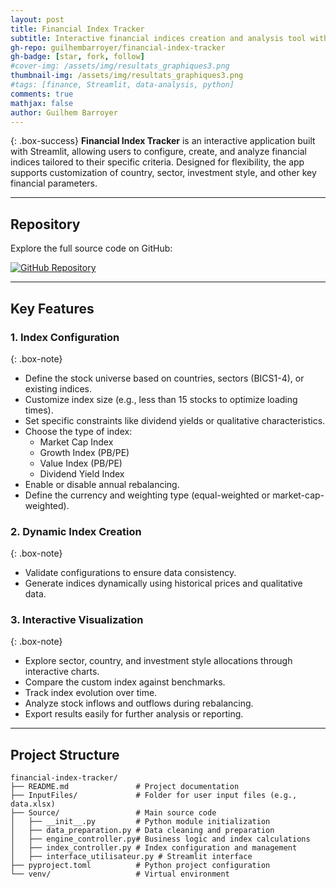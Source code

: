 ```yaml
---
layout: post
title: Financial Index Tracker
subtitle: Interactive financial indices creation and analysis tool with Streamlit
gh-repo: guilhembarroyer/financial-index-tracker
gh-badge: [star, fork, follow]
#cover-img: /assets/img/resultats_graphiques3.png
thumbnail-img: /assets/img/resultats_graphiques3.png
#tags: [finance, Streamlit, data-analysis, python]
comments: true
mathjax: false
author: Guilhem Barroyer
---
```


{: .box-success}
**Financial Index Tracker** is an interactive application built with Streamlit, allowing users to configure, create, and analyze financial indices tailored to their specific criteria. Designed for flexibility, the app supports customization of country, sector, investment style, and other key financial parameters.

---

## **Repository**

Explore the full source code on GitHub:

[![GitHub Repository](https://img.shields.io/badge/GitHub-Financial_Index_Tracker-blue?style=flat-square&logo=github)](https://github.com/guilhembarroyer/financial-index-tracker)

---

## **Key Features**

### 1. **Index Configuration**
{: .box-note}
- Define the stock universe based on countries, sectors (BICS1-4), or existing indices.
- Customize index size (e.g., less than 15 stocks to optimize loading times).
- Set specific constraints like dividend yields or qualitative characteristics.
- Choose the type of index:
  - Market Cap Index
  - Growth Index (PB/PE)
  - Value Index (PB/PE)
  - Dividend Yield Index
- Enable or disable annual rebalancing.
- Define the currency and weighting type (equal-weighted or market-cap-weighted).

### 2. **Dynamic Index Creation**
{: .box-note}
- Validate configurations to ensure data consistency.
- Generate indices dynamically using historical prices and qualitative data.

### 3. **Interactive Visualization**
{: .box-note}
- Explore sector, country, and investment style allocations through interactive charts.
- Compare the custom index against benchmarks.
- Track index evolution over time.
- Analyze stock inflows and outflows during rebalancing.
- Export results easily for further analysis or reporting.

---

## **Project Structure**
```plaintext
financial-index-tracker/
├── README.md               # Project documentation
├── InputFiles/             # Folder for user input files (e.g., data.xlsx)
├── Source/                 # Main source code
│   ├── __init__.py         # Python module initialization
│   ├── data_preparation.py # Data cleaning and preparation
│   ├── engine_controller.py# Business logic and index calculations
│   ├── index_controller.py # Index configuration and management
│   ├── interface_utilisateur.py # Streamlit interface
├── pyproject.toml          # Python project configuration
└── venv/                   # Virtual environment

